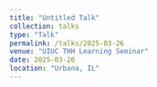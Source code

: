 ```yaml
---
title: "Untitled Talk"
collection: talks
type: "Talk"
permalink: /talks/2025-03-26
venue: "UIUC THH Learning Seminar"
date: 2025-03-26
location: "Urbana, IL"
---
```

